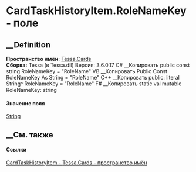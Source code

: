 # CardTaskHistoryItem.RoleNameKey - поле
##  __Definition
 **Пространство имён:** [Tessa.Cards](N_Tessa_Cards.htm)  
 **Сборка:** Tessa (в Tessa.dll) Версия: 3.6.0.17
C# __Копировать
     public const string RoleNameKey = "RoleName"
VB __Копировать
     Public Const RoleNameKey As String = "RoleName"
C++ __Копировать
     public:
    literal String^ RoleNameKey = "RoleName"
F# __Копировать
     static val mutable RoleNameKey: string
#### Значение поля
[String](https://learn.microsoft.com/dotnet/api/system.string)
##  __См. также
#### Ссылки
[CardTaskHistoryItem - ](T_Tessa_Cards_CardTaskHistoryItem.htm)
[Tessa.Cards - пространство имён](N_Tessa_Cards.htm)
